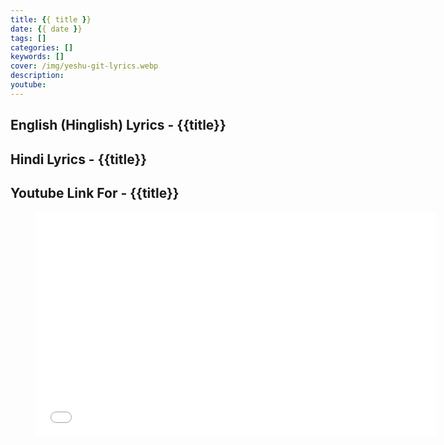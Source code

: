 ```yaml
---
title: {{ title }}
date: {{ date }}
tags: []
categories: []
keywords: []
cover: /img/yeshu-git-lyrics.webp
description: 
youtube: 
---
```

## English (Hinglish) Lyrics - {{title}}



## Hindi Lyrics - {{title}}



## Youtube Link For - {{title}}
<figure class="image is-16by9">
<iframe class="has-ratio" width="640" height="360"
src="{{youtube}}"
frameborder="0" allow="accelerometer; autoplay; clipboard-write; encrypted-media; gyroscope;" allowfullscreen></iframe>
</figure>
